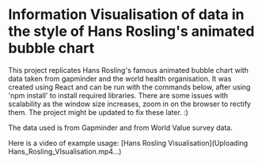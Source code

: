 # Information Visualisation of data in the style of Hans Rosling's animated bubble chart

This project replicates Hans Rosling's famous animated bubble chart with data taken from gapminder and the world health organisation. It was created using React and can be run with the commands below, after using 'npm install' to install required libraries. There are some issues with scalability as the window size increases, zoom in on the browser to rectify them. The project might be updated to fix these later. :) 

The data used is from Gapminder and from World Value survey data. 

Here is a video of example usage: 
[Hans Rosling Visualisation](Uploading Hans_Rosling_VIsualisation.mp4…)



